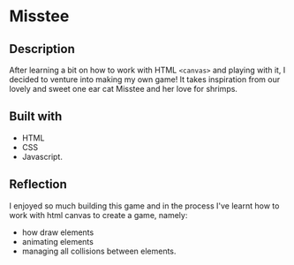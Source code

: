 # Misstee 



## Description
After learning a bit on how to work with HTML ``` <canvas> ``` and playing with it, I decided to venture into making my own game! It takes inspiration from our lovely and sweet one ear cat Misstee and her love for shrimps.

## Built with
- HTML
- CSS 
- Javascript. 

## Reflection

I enjoyed so much building this game and in the process I've learnt how to work with html canvas to create a game, namely:
- how draw elements
- animating elements
- managing all collisions between elements.

